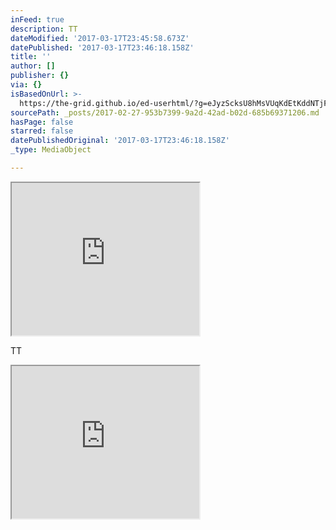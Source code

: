 ```yaml
---
inFeed: true
description: TT
dateModified: '2017-03-17T23:45:58.673Z'
datePublished: '2017-03-17T23:46:18.158Z'
title: ''
author: []
publisher: {}
via: {}
isBasedOnUrl: >-
  https://the-grid.github.io/ed-userhtml/?g=eJyzScksU8hMsVUqKdEtKddNTjFOSU1OMVWys9EHytgBAKMpCgQ
sourcePath: _posts/2017-02-27-953b7399-9a2d-42ad-b02d-685b69371206.md
hasPage: false
starred: false
datePublishedOriginal: '2017-03-17T23:46:18.158Z'
_type: MediaObject

---
```

<iframe src="https://the-grid.github.io/ed-userhtml/?g=eJxtkMsKwjAQRffzFSO4FGp3okM2PhaCKOjGZWKCKcZG0igW8d8d-1AoDSR3uMO5TIYGi-38cNwt0carE0CtGKlZilg6IyBK5cwIo-Wr8QXIR_mgTZhienti4V2mUTl5uszgDZQ0HCVNjvK6FABUBQnmKQZRxVC0YuPzaCnh6mft5SPLz0VrsoYOpsVa5ncZSu7pvzlMx-PW6aVWRoUebNKh-K1n5aqenj_z3c0He4BWnQ" height="244" style=""></iframe>

TT

<iframe src="https://the-grid.github.io/ed-userhtml/?g=eJyzScksU8hMsVUqKdEtKddNTjFOSU1OMVWys9EHytgBAKMpCgQ" height="244" style=""></iframe>
